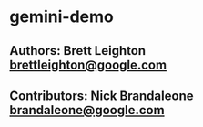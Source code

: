 # gemini-demo

## Authors: Brett Leighton <brettleighton@google.com>

## Contributors: Nick Brandaleone <brandaleone@google.com>
